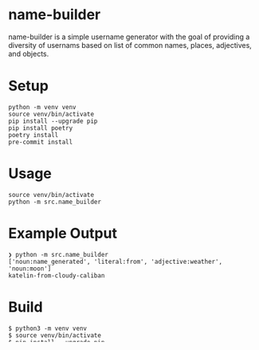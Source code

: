 name-builder
===

name-builder is a simple username generator with the goal of providing a diversity of usernams based on list of common names, places, adjectives, and objects.

# Setup

```shell
python -m venv venv
source venv/bin/activate
pip install --upgrade pip
pip install poetry
poetry install
pre-commit install
```

# Usage

```shell
source venv/bin/activate
python -m src.name_builder
```

# Example Output

```text
❯ python -m src.name_builder
['noun:name_generated', 'literal:from', 'adjective:weather', 'noun:moon']
katelin-from-cloudy-caliban
```

# Build

```shell
$ python3 -m venv venv
$ source venv/bin/activate
$ pip install --upgrade pip
$ pip install poetry
$ pip install -e .
$ poetry install
```

# How does it work?

It currently generates 1 username at a time.

First it selects a random form from `forms.csv`, for example.

| term1 | term 2 | term 3 | term 4 | ... |
| --- | --- | --- | --- | --- |
| noun:name_generated | literal:from | noun:city |
| noun:name_generated | literal:from | adjective:weather | noun:moon |

Alternate forms are in forms_unused.csv.  To use them, just move the desired line into forms.cvs.

TODO: Find a good way to select and deselect forms; probably CLI arguments.

Types of terms:

* literal means use the given word on the right side.
* parameter means use an input parameter from the CLI (TODO).
* noun - look up a noun from the list
* adjective - look up an adjective from the list.

noun:name_generated is a list of names, at this time hard coded to medievalish names.

"adjective:weather" means look up a random form of weather.  There's a list of lists, lists.csv which specifies which file to use.

There are numerous lists included.  Some may not even be included in forms, for example mythical_characters.

After resolving all terms, just join them together and print it.

# Testing

Since it uses randomness, it can also set a seed for testing.

# Contributions

Please install the git pre-commit hook.  Only commit if all tests pass.

If you add code, add a unit test.

No global variables.  Stay functional.

